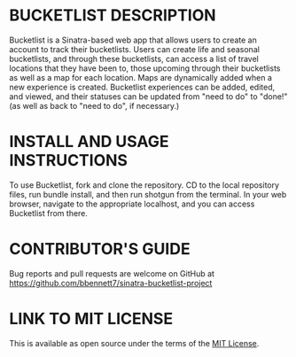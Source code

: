# BUCKETLIST DESCRIPTION
Bucketlist is a Sinatra-based web app that allows users to create an account to track their bucketlists. Users can create life and seasonal bucketlists, and through these bucketlists, can access a list of travel locations that they have been to, those upcoming through their bucketlists as well as a map for each location. Maps are dynamically added when a new experience is created. Bucketlist experiences can be added, edited, and viewed, and their statuses can be updated from "need to do" to "done!" (as well as back to "need to do", if necessary.)



# INSTALL AND USAGE INSTRUCTIONS
To use Bucketlist, fork and clone the repository. CD to the local repository files, run bundle install, and then run shotgun from the terminal. In your web browser, navigate to the appropriate localhost, and you can access Bucketlist from there.



# CONTRIBUTOR'S GUIDE
Bug reports and pull requests are welcome on GitHub at https://github.com/bbennett7/sinatra-bucketlist-project



# LINK TO MIT LICENSE
This is available as open source under the terms of the [MIT License](https://opensource.org/licenses/MIT).
